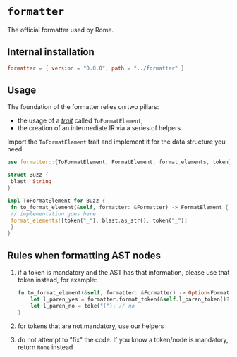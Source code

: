 # `formatter`

The official formatter used by Rome.

## Internal installation

```toml
formatter = { version = "0.0.0", path = "../formatter" }
```

## Usage

The foundation of the formatter relies on two pillars:

- the usage of a [*trait*](https://doc.rust-lang.org/reference/items/traits.html) called `ToFormatElement`;
- the creation of an intermediate IR via a series of helpers

Import the `ToFormatElement` trait and implement it for the data structure you need.

```rust
use formatter::{ToFormatElement, FormatElement, format_elements, token}

struct Buzz {
 blast: String
}

impl ToFormatElement for Buzz {
 fn to_format_element(&self, formatter: &Formatter) -> FormatElement {
 // implementation goes here
 format_elements![token("_"), blast.as_str(), token("_")]
 }
}

```

## Rules when formatting AST nodes

1. if a token is mandatory and the AST has that information, please use that token instead, for example:

	```rust
	fn to_format_element(&self, formatter: &Formatter) -> Option<FormatElement> {
		let l_paren_yes = formatter.format_token(&self.l_paren_token()?)?; // yes
		let l_paren_no = toke("("); // no
	}
	```

 1. for tokens that are not mandatory, use our helpers
 1. do not attempt to "fix" the code. If you know a token/node is mandatory, return `None` instead
